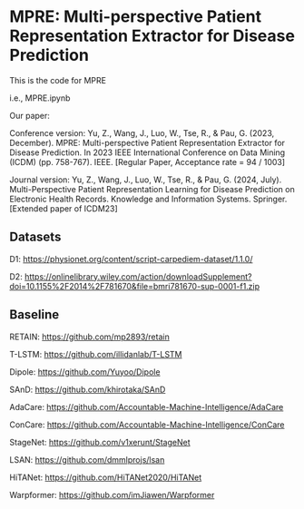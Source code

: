 # MPRE: Multi-perspective Patient Representation Extractor for Disease Prediction
This is the code for MPRE

i.e., MPRE.ipynb

Our paper:

Conference version: Yu, Z., Wang, J., Luo, W., Tse, R., & Pau, G. (2023, December). MPRE: Multi-perspective Patient Representation Extractor for Disease Prediction. In 2023 IEEE International Conference on Data Mining (ICDM) (pp. 758-767). IEEE. [Regular Paper, Acceptance rate = 94 / 1003]

Journal version: Yu, Z., Wang, J., Luo, W., Tse, R., & Pau, G. (2024, July). Multi-Perspective Patient Representation Learning for Disease Prediction on Electronic Health Records. Knowledge and Information Systems. Springer. [Extended paper of ICDM23]

## Datasets

D1: https://physionet.org/content/script-carpediem-dataset/1.1.0/ 

D2: https://onlinelibrary.wiley.com/action/downloadSupplement?doi=10.1155%2F2014%2F781670&file=bmri781670-sup-0001-f1.zip

## Baseline

RETAIN: https://github.com/mp2893/retain

T-LSTM: https://github.com/illidanlab/T-LSTM

Dipole: https://github.com/Yuyoo/Dipole

SAnD: https://github.com/khirotaka/SAnD

AdaCare: https://github.com/Accountable-Machine-Intelligence/AdaCare

ConCare: https://github.com/Accountable-Machine-Intelligence/ConCare

StageNet: https://github.com/v1xerunt/StageNet

LSAN: https://github.com/dmmlprojs/lsan

HiTANet: https://github.com/HiTANet2020/HiTANet

Warpformer: https://github.com/imJiawen/Warpformer


